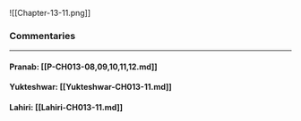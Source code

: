 ![[Chapter-13-11.png]]

### Commentaries

---

#### Pranab: [[P-CH013-08,09,10,11,12.md]]

#### Yukteshwar: [[Yukteshwar-CH013-11.md]]

#### Lahiri: [[Lahiri-CH013-11.md]]
